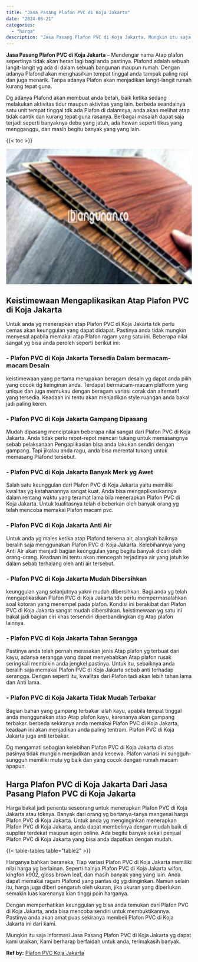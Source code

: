```yaml
---
title: "Jasa Pasang Plafon PVC di Koja Jakarta"
date: "2024-06-21"
categories: 
  - "harga"
description: "Jasa Pasang Plafon PVC di Koja Jakarta. Mungkin itu saja informasi Jasa Pasang Plafon PVC di Koja Jakarta yg dapat kami uraikan, Kami berharap berfaidah untu..."
---
```


**Jasa Pasang Plafon PVC di Koja Jakarta** – Mendengar nama Atap plafon sepertinya tidak akan heran lagi bagi anda pastinya. Plafond adalah sebuah langit-langit yg ada di dalam sebuah bangunan maupun rumah. Dengan adanya Plafond akan menghasilkan tempat tinggal anda tampak paling rapi dan juga menarik. Tanpa adanya Plafon akan menjadikan langit-langit rumah kurang tepat guna.

Dg adanya Plafond akan membuat anda betah, baik ketika sedang melakukan aktivitas tidur maupun aktivitas yang lain. berbeda seandainya satu unit tempat tinggal tdk ada Plafon di dalamnya, anda akan melihat atap tidak cantik dan kurang tepat guna rasanya. Berbagai masalah dapat saja terjadi seperti banyaknya debu yang jatuh, ada hewan seperti tikus yang mengganggu, dan masih begitu banyak yang yang lain.

{{< toc >}}

![Jasa Pasang Plafon PVC di Koja Jakarta](/images/flafond-pvc-murah16.png)

## Keistimewaan Mengaplikasikan Atap Plafon PVC di Koja Jakarta

Untuk anda yg menerapkan atap Plafon PVC di Koja Jakarta tdk perlu cemas akan keunggulan yang dapat didapat. Pastinya anda tidak mungkin menyesal apabila memakai atap Plafon ragam yang satu ini. Beberapa nilai sangat yg bisa anda peroleh seperti berikut ini:

### \- Plafon PVC di Koja Jakarta Tersedia Dalam bermacam-macam Desain

keistimewaan yang pertama merupakan beragam desain yg dapat anda pilih yang cocok dg keinginan anda. Terdapat bermacam-macam platform yang unique dan juga memukau dengan beragam variasi corak dan alternatif yang tersedia. Keadaan ini tentu akan menjadikan style ruangan anda bakal jadi paling keren.

### \- Plafon PVC di Koja Jakarta Gampang Dipasang

Mudah dipasang menciptakan beberapa nilai sangat dari Plafon PVC di Koja Jakarta. Anda tidak perlu repot-repot mencari tukang untuk memasangnya sebab pelaksanaan Pengaplikasian bisa anda lakukan sendiri dengan gampang. Tapi jikalau anda ragu, anda bisa merental tukang untuk memasang Plafond tersebut.

### \- Plafon PVC di Koja Jakarta Banyak Merk yg Awet

Salah satu keunggulan dari Plafon PVC di Koja Jakarta yaitu memiliki kwalitas yg ketahanannya sangat kuat. Anda bisa mengaplikasikannya dalam rentang waktu yang teramat lama bila menerapkan Plafon PVC di Koja Jakarta. Untuk kualitasnya telah dibeberkan oleh banyak orang yg telah mencoba memakai Plafon macam pvc.

### \- Plafon PVC di Koja Jakarta Anti Air

Untuk anda yg males ketika atap Plafond terkena air, alangkah baiknya beralih saja menggunakan Plafon PVC di Koja Jakarta. Kelebihannya yang Anti Air akan menjadi bagian keunggulan yang begitu banyak dicari oleh orang-orang. Keadaan ini tentu akan mencegah terjadinya air yang jatuh ke dalam sebab terhalang oleh anti air tersebut.

### \- Plafon PVC di Koja Jakarta Mudah Dibersihkan

keunggulan yang selanjutnya yakni mudah dibersihkan. Bagi anda yg telah mengaplikasikan Plafon PVC di Koja Jakarta tdk perlu mempermasalahkan soal kotoran yang menempel pada plafon. Kondisi ini berakibat dari Plafon PVC di Koja Jakarta sangat mudah dibersihkan. keistimewaan yg satu ini bakal jadi bagian ciri khas tersendiri diperbandingkan dg Atap plafon lainnya.

### \- Plafon PVC di Koja Jakarta Tahan Serangga

Pastinya anda telah pernah merasakan jenis Atap plafon yg terbuat dari kayu, adanya serangga yang dapat menyebabkan Atap plafon rusak seringkali membikin anda jengkel pastinya. Untuk itu, sebaiknya anda beralih saja memakai Plafon PVC di Koja Jakarta sebab anti terhadap serangga. Dengan seperti itu, kwalitas dari Plafon tadi akan lebih tahan lama dan Anti lama.

### \- Plafon PVC di Koja Jakarta Tidak Mudah Terbakar

Bagian bahan yang gampang terbakar ialah kayu, apabila tempat tinggal anda menggunakan atap Atap plafon kayu, karenanya akan gampang terbakar. berbeda sekiranya anda memakai Plafon PVC di Koja Jakarta, keadaan ini akan menjadikan anda paling tentram. Plafon PVC di Koja Jakarta juga anti terbakar.

Dg mengamati sebagian kelebihan Plafon PVC di Koja Jakarta di atas pasinya tidak mungkin menjadikan anda kecewa. Plafon variasi ini sungguh-sungguh memiliki mutu yg baik dan yang cocok dengan rumah macam apapun.

## Harga Plafon PVC di Koja Jakarta Dari Jasa Pasang Plafon PVC di Koja Jakarta

Harga bakal jadi penentu seseorang untuk menerapkan Plafon PVC di Koja Jakarta atau tdknya. Banyak dari orang yg bertanya-tanya mengenai harga Plafon PVC di Koja Jakarta. Untuk anda yg menginginkan menerapkan Plafon PVC di Koja Jakarta, anda dapat membelinya dengan mudah baik di supplier terdekat maupun agen online. Ada begitu banyak sekali penjual Plafon PVC di Koja Jakarta yang bisa anda dapatkan dengan mudah.

{{< table-tables table="table2" >}}

Harganya bahkan beraneka, Tiap variasi Plafon PVC di Koja Jakarta memiliki nilai harga yg berlainan. Seperti halnya Plafon PVC di Koja Jakarta wifon, kingfon k902, gloss brown leaf, dan masih banyak yang yang lain. Anda dapat memakai ragam Plafond yang pantas dg yg diinginkan. Namun selain itu, harga juga diberi pengaruh oleh ukuran, jika ukuran yang diperlukan semakin luas karenanya kian tinggi poin harganya.

Dengan memperhatikan keunggulan yg bisa anda temukan dari Plafon PVC di Koja Jakarta, anda bisa mencoba sendiri untuk membuktikannya. Pastinya anda akan amat puas sekiranya membeli Plafon PVC di Koja Jakarta ini dari kami.

Mungkin itu saja informasi Jasa Pasang Plafon PVC di Koja Jakarta yg dapat kami uraikan, Kami berharap berfaidah untuk anda, terimakasih banyak.

**Ref by:** [Plafon PVC Koja Jakarta](https://id.wikipedia.org/wiki/Plafon)
